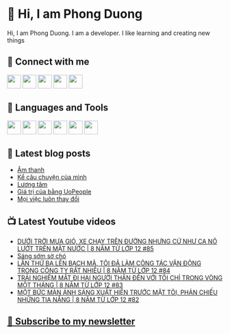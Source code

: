 # 👋 Hi, I am Phong Duong

Hi, I am Phong Duong. I am a developer. I like learning and creating new things

## 🔗 Connect with me
[<img height="32" width="32" src="https://cdn.jsdelivr.net/npm/simple-icons@v3/icons/youtube.svg" />](https://www.youtube.com/channel/UCXykqt3V2-9bYXKWZRcH0rA)
[<img height="32" width="32" src="https://cdn.jsdelivr.net/npm/simple-icons@v3/icons/instagram.svg" />](https://www.instagram.com/phongduonglh)
[<img height="32" width="32" src="https://cdn.jsdelivr.net/npm/simple-icons@v3/icons/twitter.svg" />](https://twitter.com/phongduonglh)
[<img height="32" width="32" src="https://cdn.jsdelivr.net/npm/simple-icons@v3/icons/facebook.svg" />](https://www.facebook.com/phongduonglh)
[<img height="32" width="32" src="https://cdn.jsdelivr.net/npm/simple-icons@v3/icons/linkedin.svg" />](https://www.linkedin.com/in/phongduonglh)

## 🧰 Languages and Tools

[<img height="32" width="32" src="https://cdn.jsdelivr.net/npm/simple-icons@v3/icons/javascript.svg" />](javascript)
[<img height="32" width="32" src="https://cdn.jsdelivr.net/npm/simple-icons@v3/icons/html5.svg" />](html5)
[<img height="32" width="32" src="https://cdn.jsdelivr.net/npm/simple-icons@v3/icons/css3.svg" />](css3)
[<img height="32" width="32" src="https://cdn.jsdelivr.net/npm/simple-icons@v3/icons/node-dot-js.svg" />](nodejs)
[<img height="32" width="32" src="https://cdn.jsdelivr.net/npm/simple-icons@v3/icons/react.svg" />](react)
[<img height="32" width="32" src="https://cdn.jsdelivr.net/npm/simple-icons@v3/icons/vue-dot-js.svg" />](vue)

## 📝 Latest blog posts

<!-- BLOG-POST-LIST:START -->
- [Âm thanh](https://phongduong.dev/blog/2021/07/am-thanh/)
- [Kể câu chuyện của mình](https://phongduong.dev/blog/2021/07/ke-cau-chuyen-cua-minh/)
- [Lương tâm](https://phongduong.dev/blog/2021/07/luong-tam/)
- [Giá trị của bằng UoPeople](https://phongduong.dev/blog/2021/07/gia-tri-cua-bang-uo-people/)
- [Mọi việc luôn thay đổi](https://phongduong.dev/blog/2021/07/moi-viec-luon-thay-doi/)
<!-- BLOG-POST-LIST:END -->

## 📺 Latest Youtube videos

<!-- YOUTUBE-VIDEO-LIST:START -->
- [DƯỚI TRỜI MƯA GIÓ, XE CHẠY TRÊN ĐƯỜNG NHƯNG CỨ NHƯ CA NÔ LƯỚT TRÊN MẶT NƯỚC | 8 NĂM TỪ LỚP 12 #85](https://www.youtube.com/watch?v=KqJLEX_HheA)
- [Sáng sớm sờ chó](https://www.youtube.com/watch?v=rJCOMGgD8QI)
- [LẦN THỨ BA LÊN BẠCH MÃ, TÔI ĐÃ LÀM CÔNG TÁC VẬN ĐỘNG TRONG CÔNG TY RẤT NHIỀU | 8 NĂM TỪ LỚP 12 #84](https://www.youtube.com/watch?v=zmU7gLjUqZE)
- [TRẢI NGHIỆM MẤT ĐI HAI NGƯỜI THÂN ĐẾN VỚI TÔI CHỈ TRONG VÒNG MỘT THÁNG | 8 NĂM TỪ LỚP 12 #83](https://www.youtube.com/watch?v=VqHRysvzv2g)
- [MỘT BỨC MÀN ÁNH SÁNG XUẤT HIỆN TRƯỚC MẶT TÔI, PHẢN CHIẾU NHỮNG TIA NẮNG | 8 NĂM TỪ LỚP 12 #82](https://www.youtube.com/watch?v=eBJtwwu7RBA)
<!-- YOUTUBE-VIDEO-LIST:END -->

## [💌 Subscribe to my newsletter](https://koogio.substack.com/)

